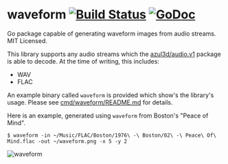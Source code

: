 waveform [![Build Status](https://travis-ci.org/mdlayher/waveform.svg?branch=master)](https://travis-ci.org/mdlayher/waveform) [![GoDoc](http://godoc.org/github.com/mdlayher/waveform?status.svg)](http://godoc.org/github.com/mdlayher/waveform)
========

Go package capable of generating waveform images from audio streams.  MIT Licensed.

This library supports any audio streams which the [azul3d/audio.v1](http://azul3d.org/audio.v1)
package is able to decode.  At the time of writing, this includes:
  - WAV
  - FLAC

An example binary called `waveform` is provided which show's the library's usage.
Please see [cmd/waveform/README.md](https://github.com/mdlayher/waveform/blob/master/cmd/waveform/README.md)
for details.

Here is an example, generated using `waveform` from Boston's "Peace of Mind".

```
$ waveform -in ~/Music/FLAC/Boston/1976\ -\ Boston/02\ -\ Peace\ Of\ Mind.flac -out ~/waveform.png -x 5 -y 2
```

![waveform](https://cloud.githubusercontent.com/assets/1926905/4261650/b020c3c2-3b78-11e4-933c-c0b81e282973.png)
